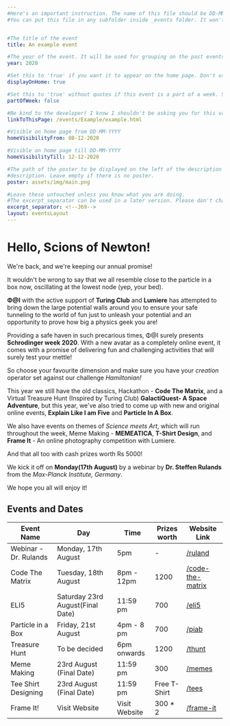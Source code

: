 ```yaml
---
#Here's an important instruction. The name of this file should be DD-MM-YYYY-title. Use the date of the beginning of the event.
#You can put this file in any subfolder inside _events folder. It won't effect the site and will help you stay organized.


#The title of the event
title: An example event

#The year of the event. It will be used for grouping on the past events page.
year: 2020

#Set this to 'true' if you want it to appear on the home page. Don't use quotes around true. You can set this to false if this event is a part of a week event and doesn't have to appear on the home page.
displayOnHome: true

#Set this to 'true' without quotes if this event is a part of a week. Set to 'false' if it isn't or if it is the description of the week itself.
partOfWeek: false

#Be kind to the developer( I know I shouldn't be asking you for this variable ). Provide the link to this page and end the name of the file with .html
linkToThisPage: /events/Example/example.html

#Visible on home page from DD-MM-YYYY
homeVisibilityFrom: 08-12-2020

#Visible on home page till DD-MM-YYYY
homeVisibilityTill: 12-12-2020

#The path of the poster to be displayed on the left of the description on large screens. On small screens, it will be shown above the
#description. Leave empty if there is no poster.
poster: assets/img/main.png

#Leave these untouched unless you know what you are doing.
#The excerpt_separator can be used in a later version. Please don't change its value. Consider it a TM.
excerpt_separator: <!--J69-->
layout: eventsLayout
---
```

# Hello, Scions of Newton!

We're back, and we're keeping our annual promise!

It wouldn't be wrong to say that we all resemble close to the particle in a box now, oscillating at the lowest node (yep, your bed).

**Φ@I** with the active support of **Turing Club** and **Lumiere** has attempted to bring down the large potential walls around you to ensure your safe tunneling to the world of fun just to unleash your potential and an opportunity to prove how big a physics geek you are!

Providing a safe haven in such precarious times, Φ@I surely presents **Schrodinger week 2020**. With a new avatar as a completely online event, it comes with a promise of delivering fun and challenging activities that will surely test your mettle!

So choose your favourite dimension and make sure you have your *creation* operator set against our challenge *Hamiltonian!*

This year we still have the old classics, Hackathon - **Code The Matrix**, and a Virtual Treasure Hunt (Inspired by Turing Club) **GalactiQuest- A Space Adventure**, but this year, we've also tried to come up with new and original online events, **Explain Like I am Five** and **Particle In A Box**.

We also have events on themes of _Science meets Art_, which will run throughout the week, Meme Making - **MEMEATICA**, **T-Shirt Design**, and **Frame It** - An online photography competition with Lumiere.

And that all too with cash prizes worth Rs 5000!

We kick it off on **Monday(17th August)** by a webinar by **Dr. Steffen Rulands** from the _Max-Planck Institute, Germany_.

We hope you all will enjoy it!

## Events and Dates

| Event Name            | Day                                | Time          | Prizes worth | Website Link                        |
| --------------------- | ---------------------------------- | ------------- | ------------ | ----------------------------------- |
| Webinar - Dr. Rulands | Monday, 17th August                | 5pm           | -            | [/ruland](/events/ruland)            |                
| Code The Matrix       | Tuesday, 18th August               | 8pm - 12pm    | 1200         | [/code-the-matrix](code-the-matrix) |
| ELI5                  | Saturday 23rd August(Final Date)   | 11:59 pm      | 700          | [/eli5](eli5)                       |
| Particle in a Box     | Friday, 21st August                | 4pm - 8 pm    | 700          | [/piab](piab)                       |
| Treasure Hunt         | To be decided                      | 6pm onwards   | 1200         | [/thunt](thunt)                     |
| Meme Making           | 23rd August (Final Date)           | 11:59 pm      | 300          | [/memes](memes)                     |
| Tee Shirt Designing   | 23rd August (Final Date)           | 11:59 pm      | Free T-Shirt | [/tees](tees)                       |
| Frame It!             | Visit Website                      | Visit Website | 300 * 2      | [/frame-it](frame-it)               |

